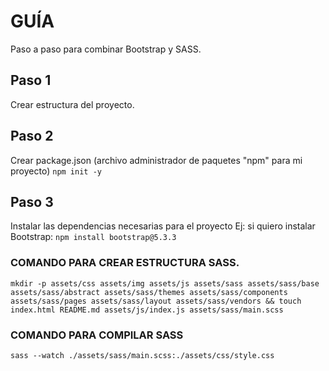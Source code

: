 # GUÍA
Paso a paso para combinar Bootstrap y SASS.

## Paso 1
Crear estructura del proyecto.

## Paso 2 
Crear package.json (archivo administrador de paquetes "npm" para mi proyecto)
`npm init -y`

## Paso 3
Instalar las dependencias necesarias para el proyecto
Ej: si quiero instalar Bootstrap:
`npm install bootstrap@5.3.3`


### COMANDO PARA CREAR ESTRUCTURA SASS.
`mkdir -p assets/css assets/img assets/js assets/sass assets/sass/base assets/sass/abstract assets/sass/themes assets/sass/components assets/sass/pages assets/sass/layout assets/sass/vendors && touch index.html README.md assets/js/index.js assets/sass/main.scss`


### COMANDO PARA COMPILAR SASS
`sass --watch ./assets/sass/main.scss:./assets/css/style.css`




